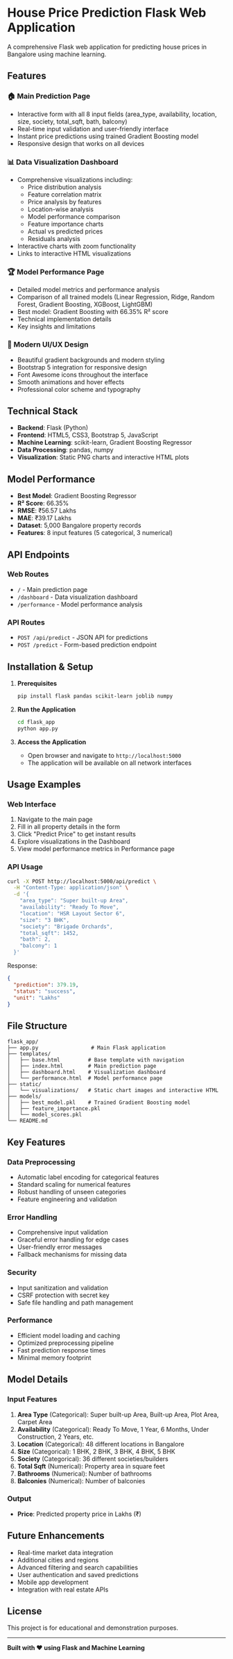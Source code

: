 
# House Price Prediction Flask Web Application

A comprehensive Flask web application for predicting house prices in Bangalore using machine learning.

## Features

### 🏠 Main Prediction Page
- Interactive form with all 8 input fields (area_type, availability, location, size, society, total_sqft, bath, balcony)
- Real-time input validation and user-friendly interface
- Instant price predictions using trained Gradient Boosting model
- Responsive design that works on all devices

### 📊 Data Visualization Dashboard
- Comprehensive visualizations including:
  - Price distribution analysis
  - Feature correlation matrix
  - Price analysis by features
  - Location-wise analysis
  - Model performance comparison
  - Feature importance charts
  - Actual vs predicted prices
  - Residuals analysis
- Interactive charts with zoom functionality
- Links to interactive HTML visualizations

### 🏆 Model Performance Page
- Detailed model metrics and performance analysis
- Comparison of all trained models (Linear Regression, Ridge, Random Forest, Gradient Boosting, XGBoost, LightGBM)
- Best model: Gradient Boosting with 66.35% R² score
- Technical implementation details
- Key insights and limitations

### 🎨 Modern UI/UX Design
- Beautiful gradient backgrounds and modern styling
- Bootstrap 5 integration for responsive design
- Font Awesome icons throughout the interface
- Smooth animations and hover effects
- Professional color scheme and typography

## Technical Stack

- **Backend**: Flask (Python)
- **Frontend**: HTML5, CSS3, Bootstrap 5, JavaScript
- **Machine Learning**: scikit-learn, Gradient Boosting Regressor
- **Data Processing**: pandas, numpy
- **Visualization**: Static PNG charts and interactive HTML plots

## Model Performance

- **Best Model**: Gradient Boosting Regressor
- **R² Score**: 66.35%
- **RMSE**: ₹56.57 Lakhs
- **MAE**: ₹39.17 Lakhs
- **Dataset**: 5,000 Bangalore property records
- **Features**: 8 input features (5 categorical, 3 numerical)

## API Endpoints

### Web Routes
- `/` - Main prediction page
- `/dashboard` - Data visualization dashboard
- `/performance` - Model performance analysis

### API Routes
- `POST /api/predict` - JSON API for predictions
- `POST /predict` - Form-based prediction endpoint

## Installation & Setup

1. **Prerequisites**
   ```bash
   pip install flask pandas scikit-learn joblib numpy
   ```

2. **Run the Application**
   ```bash
   cd flask_app
   python app.py
   ```

3. **Access the Application**
   - Open browser and navigate to `http://localhost:5000`
   - The application will be available on all network interfaces

## Usage Examples

### Web Interface
1. Navigate to the main page
2. Fill in all property details in the form
3. Click "Predict Price" to get instant results
4. Explore visualizations in the Dashboard
5. View model performance metrics in Performance page

### API Usage
```bash
curl -X POST http://localhost:5000/api/predict \
  -H "Content-Type: application/json" \
  -d '{
    "area_type": "Super built-up Area",
    "availability": "Ready To Move",
    "location": "HSR Layout Sector 6",
    "size": "3 BHK",
    "society": "Brigade Orchards",
    "total_sqft": 1452,
    "bath": 2,
    "balcony": 1
  }'
```

Response:
```json
{
  "prediction": 379.19,
  "status": "success",
  "unit": "Lakhs"
}
```

## File Structure

```
flask_app/
├── app.py                 # Main Flask application
├── templates/
│   ├── base.html         # Base template with navigation
│   ├── index.html        # Main prediction page
│   ├── dashboard.html    # Visualization dashboard
│   └── performance.html  # Model performance page
├── static/
│   └── visualizations/   # Static chart images and interactive HTML
├── models/
│   ├── best_model.pkl    # Trained Gradient Boosting model
│   ├── feature_importance.pkl
│   └── model_scores.pkl
└── README.md
```

## Key Features

### Data Preprocessing
- Automatic label encoding for categorical features
- Standard scaling for numerical features
- Robust handling of unseen categories
- Feature engineering and validation

### Error Handling
- Comprehensive input validation
- Graceful error handling for edge cases
- User-friendly error messages
- Fallback mechanisms for missing data

### Security
- Input sanitization and validation
- CSRF protection with secret key
- Safe file handling and path management

### Performance
- Efficient model loading and caching
- Optimized preprocessing pipeline
- Fast prediction response times
- Minimal memory footprint

## Model Details

### Input Features
1. **Area Type** (Categorical): Super built-up Area, Built-up Area, Plot Area, Carpet Area
2. **Availability** (Categorical): Ready To Move, 1 Year, 6 Months, Under Construction, 2 Years, etc.
3. **Location** (Categorical): 48 different locations in Bangalore
4. **Size** (Categorical): 1 BHK, 2 BHK, 3 BHK, 4 BHK, 5 BHK
5. **Society** (Categorical): 36 different societies/builders
6. **Total Sqft** (Numerical): Property area in square feet
7. **Bathrooms** (Numerical): Number of bathrooms
8. **Balconies** (Numerical): Number of balconies

### Output
- **Price**: Predicted property price in Lakhs (₹)

## Future Enhancements

- Real-time market data integration
- Additional cities and regions
- Advanced filtering and search capabilities
- User authentication and saved predictions
- Mobile app development
- Integration with real estate APIs

## License

This project is for educational and demonstration purposes.

---

**Built with ❤️ using Flask and Machine Learning**
